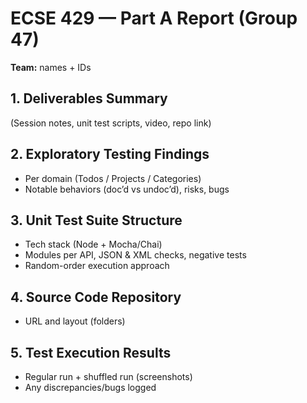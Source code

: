 # ECSE 429 — Part A Report (Group 47)
**Team:** names + IDs

## 1. Deliverables Summary
(Session notes, unit test scripts, video, repo link)

## 2. Exploratory Testing Findings
- Per domain (Todos / Projects / Categories)
- Notable behaviors (doc’d vs undoc’d), risks, bugs

## 3. Unit Test Suite Structure
- Tech stack (Node + Mocha/Chai)
- Modules per API, JSON & XML checks, negative tests
- Random-order execution approach

## 4. Source Code Repository
- URL and layout (folders)

## 5. Test Execution Results
- Regular run + shuffled run (screenshots)
- Any discrepancies/bugs logged
